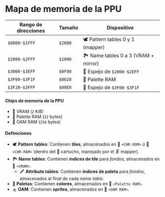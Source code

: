 # Mapa de memoria de la PPU

| Rango de direcciones | Tamaño  | Dispositivo                          |
| -------------------- | ------- | ------------------------------------ |
| `$0000-$1FFF`        | `$2000` | 🕊️ Pattern tables 0 y 1 (mapper)     |
| `$2000-$2FFF`        | `$1000` | 🏞️ Name tables 0 a 3 (VRAM + mirror) |
| `$3000-$3EFF`        | `$0F00` | 🚽 Espejo de `$2000-$2EFF`           |
| `$3F00-$3F1F`        | `$0020` | 🎨 Palette RAM                       |
| `$3F20-$3FFF`        | `$00E0` | 🚽 Espejo de `$3F00-$3F1F`           |

#### Chips de memoria de la PPU

- 🐏 VRAM (`2` KiB)
- 🐏 Palette RAM (`32` bytes)
- 🐏 OAM RAM (`256` bytes)

#### Definiciones

- 🕊️ **Pattern tables**: Contienen **tiles**, almacenados en 👾 `<CHR-ROM>` o 👾 `<CHR-RAM>` (dentro del 💾 cartucho, manejado por el 🗜️ mapper).
- 🏞️ **Name tables**: Contienen **índices de tile** para _fondos_, almacenados en 🐏 `<VRAM>`.
  - 🖍️ **Attribute tables**: Contienen **índices de paleta** para _fondos_, almacenados al final de cada _name table_.
- 🎨 **Paletas**: Contienen **colores**, almacenados en 🐏 `<Palette RAM>`.
- 🛸 **OAM**: Contienen **sprites**, almacenados en 🐏 `<OAM RAM>`.
